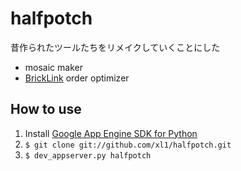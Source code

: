 # halfpotch

昔作られたツールたちをリメイクしていくことにした

- mosaic maker
- [BrickLink](http://www.bricklink.com/) order optimizer

## How to use

1. Install [Google App Engine SDK for Python](https://developers.google.com/appengine/downloads#Google_App_Engine_SDK_for_Python)
2. `$ git clone git://github.com/xl1/halfpotch.git`
3. `$ dev_appserver.py halfpotch`
